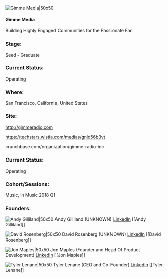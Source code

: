

![Gimme Media|50x50](https://apimg.techstars.com/connect/images/image_files/5a5ff25dc9aec74871000011/original/gr_logo_on_grey_3x_720.png)

#### Gimme Media
Building Highly Engaged Communities for the Passionate Fan

### Stage: 
Seed - Graduate 

### Current Status: 
Operating

### Where:
San Francisco, California, United States

### Site:
http://gimmeradio.com

https://techstars.wistia.com/medias/gnld56b3vt

crunchbase.com/organization/gimme-radio-inc

### Current Status: 
Operating

### Cohort/Sessions: 
Music, in Music 2018 Q1

### Founders: 

![Andy Gilliland|50x50](https://apimg.techstars.com/connect/images/image_files/5a6918729c66a90aaa000000/original/andy_portrait_2017.png) Andy Gilliland (UNKNOWN) [LinkedIn](https://linkedin.com/in/andygilliland) [[Andy Gilliland]]

![David Rosenberg|50x50](https://apimg.techstars.com/connect/images/image_files/5a64e26cc9aec709d1000000/original/DR_Photo.jpeg) David Rosenberg (UNKNOWN) [LinkedIn](https://linkedin.com/in/davidrosenberg1) [[David Rosenberg]]

![Jon Maples|50x50](https://apimg.techstars.com/connect/images/image_files/5a67f551c9aec74a0400000a/original/Screen_Shot_2018-01-17_at_4.48.40_PM.png) Jon Maples (Founder and Head Of Product Development) [LinkedIn](https://linkedin.com/in/jonmaples) [[Jon Maples]]

![Tyler Lenane|50x50](https://apimg.techstars.com/connect/images/image_files/5a8761f4c9aec756b300037c/original/Tyler_Lenane_really_Small_MB_Copy.jpg) Tyler Lenane (CEO and Co-Founder) [LinkedIn](https://linkedin.com/in/tylerlenane) [[Tyler Lenane]]


